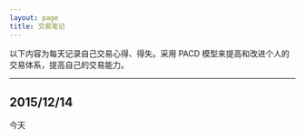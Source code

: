 ```yaml
---
layout: page
title: 交易笔记
---
```


以下内容为每天记录自己交易心得、得失。采用 PACD 模型来提高和改进个人的交易体系，提高自己的交易能力。

---

## 2015/12/14

今天

